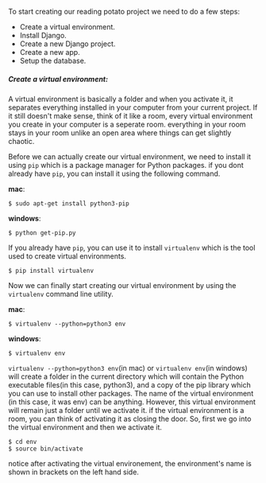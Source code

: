 To start creating our reading potato project we need to do a few steps:
* Create a virtual environment.
* Install Django.
* Create a new Django project.
* Create a new app.
* Setup the database.

##### Create a virtual environment:

   A virtual environment is basically a folder and when you activate it, it separates everything installed in your computer from your current project. If it still doesn't make sense, think of it like a room, every virtual environment you create in your computer is a seperate room. everything in your room stays in your room unlike an open area where things can get slightly chaotic.
   
   Before we can actually create our virtual environment, we need to install it using `pip` which is a package manager for Python packages. if you dont already have `pip`, you can install it using the following command.
   
   **mac**:
```shell
$ sudo apt-get install python3-pip
```

   **windows**:
```shell
$ python get-pip.py
```


If you already have `pip`, you can use it to install `virtualenv` which is the tool used to create virtual environments.
```shell
$ pip install virtualenv
```
Now we can finally start creating our virtual environment by using the `virtualenv` command line utility.

**mac**:
```shell
$ virtualenv --python=python3 env
```
**windows**:
```shell
$ virtualenv env
```
`virtualenv --python=python3 env`(in mac) or `virtualenv env`(in windows) will create a folder in the current directory which will contain the Python executable files(in this case, python3), and a copy of the pip library which you can use to install other packages. The name of the virtual environment (in this case, it was env) can be anything. However, this virtual environment will remain just a folder until we activate it. if the virtual environment is a room, you can think of activating it as closing the door. So, first we go into the virtual environment and then we activate it.
```shell
$ cd env
$ source bin/activate
```
notice after activating the virtual environement, the environment's name is shown in brackets on the left hand side.